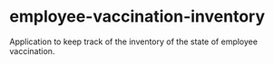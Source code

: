 # employee-vaccination-inventory
Application to keep track of the inventory of the state of employee vaccination.
